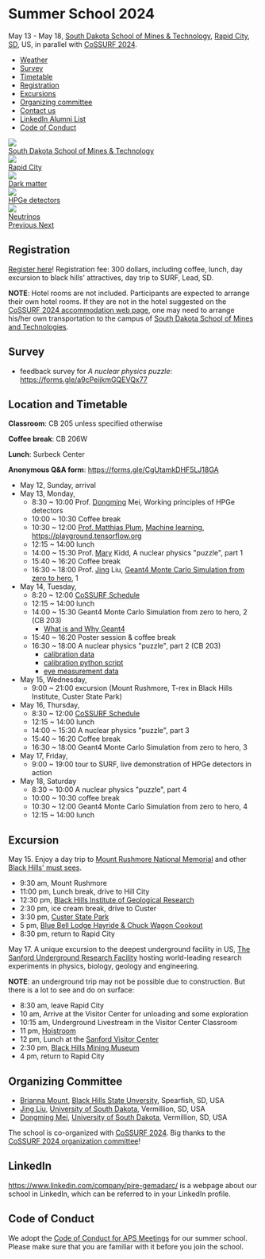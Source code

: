 # Summer School 2024

<div class="row">

<div class="col-md-6">
May 13 - May 18, <a href="https://www.sdsmt.edu">South Dakota School of Mines & Technology</a>,
<a href="https://www.visitrapidcity.com/">Rapid City</a>,
<a href="https://www.sd.gov">SD</a>, US,
in parallel with <a href="https://indico.sanfordlab.org/event/68/">CoSSURF 2024</a>.
<ul>
<li><a href="https://www.accuweather.com/en/us/rapid-city/57701/weather-forecast/330685">Weather</a></li>
<li><a href="#survey">Survey</a></li>
<li><a href="#timetable">Timetable</a></li>
<li><a href="#registration">Registration</a></li>
<li><a href="#excursions">Excursions</a></li>
<li><a href="#organizing-committee">Organizing committee</a></li>
<li><a href="mailto:jing.liu@usd.edu">Contact us</a></li>
<li><a href="#linkedin">LinkedIn Alumni List</a></li>
<li><a href="#code-of-conduct">Code of Conduct</a></li>
</ul>
</div>

<div id="science-carousel" class="carousel slide col-md-6" data-ride="carousel">

<div class="carousel-inner" role="listbox">
<div class="item active">
<img src="https://www.sdsmt.edu/uploadedImages/Content/Home/_Sections/Top-STEM-University-in-the-Nation-Return-on-Investment.jpg">
<div class="carousel-caption">
<a class="btn btn-lg btn-primary" href="#underground-laboratories" role="button">South Dakota School of Mines & Technology</a>
</div>
</div>

<div class="item">
<img src="https://media-cdn.tripadvisor.com/media/attractions-splice-spp-720x480/0d/0c/23/11.jpg">
<div class="carousel-caption">
<a class="btn btn-lg btn-primary" href="#lodging" role="button">Rapid City</a>
</div>
</div>

<div class="item">
<img src="https://upload.wikimedia.org/wikipedia/commons/thumb/3/31/COSMOS_3D_dark_matter_map.png/1024px-COSMOS_3D_dark_matter_map.png">
<div class="carousel-caption">
<a class="btn btn-lg btn-primary" href="#dark-matter" role="button">Dark matter</a>
</div>
</div>

<div class="item">
<img src="https://media.springernature.com/lw685/springer-static/image/art%3A10.1140%2Fepjc%2Fs10052-020-8235-9/MediaObjects/10052_2020_8235_Fig7_HTML.jpg">
<div class="carousel-caption">
<a class="btn btn-lg btn-primary" href="#germanium-detector-technologies" role="button">HPGe detectors</a>
</div>
</div>

<div class="item">
<img src="https://www.symmetrymagazine.org/sites/default/files/styles/2015_hero/public/images/standard/FINAL_neutrinos_header_sized.jpg?itok=ZDqZNm5W">
<div class="carousel-caption">
<a class="btn btn-lg btn-primary" href="#neutrino-physics" role="button">Neutrinos</a>
</div>
</div>
</div><!--carousel-inner-->

<a class="left carousel-control" href="#science-carousel" role="button" data-slide="prev">
<span class="glyphicon glyphicon-chevron-left" aria-hidden="true"></span>
<span class="sr-only">Previous</span>
</a>

<a class="right carousel-control" href="#science-carousel" role="button" data-slide="next">
<span class="glyphicon glyphicon-chevron-right" aria-hidden="true"></span>
<span class="sr-only">Next</span>
</a>

</div><!-- carousel slide -->

</div><!-- row -->

## Registration
[Register here](https://usd-sdbor.nbsstore.net/pire-gemadarc-summer-school-registration-2)! Registration fee: 300 dollars, including coffee, lunch, day excursion to black hills' attractives, day trip to SURF, Lead, SD.

**NOTE**: Hotel rooms are not included. Participants are expected to arrange their own hotel rooms. If they are not in the hotel suggested on the [CoSSURF 2024 accommodation web page](https://indico.sanfordlab.org/event/68/page/66-accommodation), one may need to arrange his/her own transportation to the campus of [South Dakota School of Mines and Technologies](https://www.sdsmt.edu/).

## Survey
- feedback survey for *A nuclear physics puzzle*: <https://forms.gle/a9cPeijkmGQEVQx77>

## Location and Timetable

**Classroom**: CB 205 unless specified otherwise

**Coffee break**: CB 206W

**Lunch**: Surbeck Center

**Anonymous Q&A form**: <https://forms.gle/CgUtamkDHF5LJ18GA>

- May 12, Sunday, arrival
- May 13, Monday,
  - 8:30 ~ 10:00 Prof. [Dongming][] Mei, Working principles of HPGe detectors
  - 10:00 ~ 10:30 Coffee break
  - 10:30 ~ 12:00 [Prof. Matthias Plum](https://www.sdsmt.edu/Directories/Personnel/Profile/Plum,-Matthias/), [Machine learning](https://drive.google.com/file/d/1GioPqU4IVyn_93rb4z5wwTOUcXfk70Iz/view?usp=sharing), <https://playground.tensorflow.org>
  - 12:15 ~ 14:00 lunch
  - 14:00 ~ 15:30 Prof. [Mary][] Kidd, A nuclear physics "puzzle", part 1
  - 15:40 ~ 16:20 Coffee break
  - 16:30 ~ 18:00 Prof. [Jing][] Liu, [Geant4 Monte Carlo Simulation from zero to hero][Geant4], 1
- May 14, Tuesday, 
  - 8:20 ~ 12:00 [CoSSURF Schedule](https://indico.sanfordlab.org/event/68/timetable/#20240514.detailed)
  - 12:15 ~ 14:00 lunch
  - 14:00 ~ 15:30 Geant4 Monte Carlo Simulation from zero to hero, 2 (CB 203)
    - [What is and Why Geant4](https://forms.gle/xF5Ur4bDzQcZwTaS8)
  - 15:40 ~ 16:20 Poster session & coffee break
  - 16:30 ~ 18:00 A nuclear physics "puzzle", part 2 (CB 203)
    - [calibration data](https://drive.google.com/drive/folders/15St-lR_jb-u9x7ojgjHjvdlxjxHLC0le?usp=drive_link)
    - [calibration python script](https://drive.google.com/drive/folders/1fLomxGI4APVH9sBgeklUpZ-dH-vFQiJr?usp=drive_link)
    - [eye measurement data](https://drive.google.com/drive/folders/1TPf2jxWBtaG9Ft6_DQ_Vrv0QfxhoIAjJ?usp=sharing)
- May 15, Wednesday,
  - 9:00 ~ 21:00 excursion (Mount Rushmore, T-rex in Black Hills Institute, Custer State Park)
- May 16, Thursday,
  - 8:30 ~ 12:00 [CoSSURF Schedule](https://indico.sanfordlab.org/event/68/timetable/#20240516.detailed)
  - 12:15 ~ 14:00 lunch
  - 14:00 ~ 15:30 A nuclear physics "puzzle", part 3
  - 15:40 ~ 16:20 Coffee break
  - 16:30 ~ 18:00 Geant4 Monte Carlo Simulation from zero to hero, 3
- May 17, Friday,
  - 9:00 ~ 19:00 tour to SURF, live demonstration of HPGe detectors in action
- May 18, Saturday
  - 8:30 ~ 10:00 A nuclear physics "puzzle", part 4
  - 10:00 ~ 10:30 coffee break
  - 10:30 ~ 12:00 Geant4 Monte Carlo Simulation from zero to hero, 4
  - 12:15 ~ 14:00 lunch

## Excursion
May 15. Enjoy a day trip to [Mount Rushmore National Memorial](https://www.nps.gov/moru/index.htm) and other [Black Hills' must sees](https://www.blackhillsbadlands.com/).

- 9:30 am, Mount Rushmore
- 11:00 pm, Lunch break, drive to Hill City
- 12:30 pm, [Black Hills Institute of Geological Research](https://bhigr.com/)
- 2:30 pm, ice cream break, drive to Custer
- 3:30 pm, [Custer State Park](https://gfp.sd.gov/parks/detail/custer-state-park)
- 5 pm, [Blue Bell Lodge Hayride & Chuck Wagon Cookout](https://www.custerresorts.com/activities/activities-experiences/hayride-chuck-wagon-cookout)
- 8:30 pm, return to Rapid City

May 17. A unique excursion to the deepest underground facility in US, [The Sanford Underground Research Facility](https://sanfordlab.org/) hosting world-leading research experiments in physics, biology, geology and engineering.

**NOTE**: an underground trip may not be possible due to construction. But there is a lot to see and do on surface:

- 8:30 am, leave Rapid City
- 10 am, Arrive at the Visitor Center for unloading and some exploration
- 10:15 am, Underground Livestream in the Visitor Center Classroom
- 11 pm, [Hoistroom](https://sanfordlab.org/article/surf-invests-next-generation-south-dakota-k-12-educators)
- 12 pm, Lunch at the [Sanford Visitor Center](https://sanfordlab.org/slhvc)
- 2:30 pm, [Black Hills Mining Museum](https://blackhillsminingmuseum.com/)
- 4 pm, return to Rapid City

## Organizing Committee

- [Brianna Mount](https://www.bhsu.edu/directory/Faculty-and-Staff/Mount_Brianna), [Black Hills State Unversity](https://www.bhsu.edu), Spearfish, SD, USA
- [Jing Liu][Jing], [University of South Dakota][USD], Vermillion, SD, USA
- [Dongming Mei][Dongming], [University of South Dakota][USD], Vermillion, SD, USA

The school is co-organized with [CoSSURF 2024](https://indico.sanfordlab.org/event/68). Big thanks to the [CoSSURF 2024 organization committee](https://indico.sanfordlab.org/event/68/page/58-committee)!

## LinkedIn

<https://www.linkedin.com/company/pire-gemadarc/> is a webpage about our school in LinkedIn, which can be referred to in your LinkedIn profile.

## Code of Conduct

We adopt the [Code of Conduct for APS Meetings](https://www.aps.org/meetings/policies/code-conduct.cfm) for our summer school. Please make sure that you are familiar with it before you join the school.

[USD]: http://www.usd.edu
[Jing]: http://www.usd.edu/faculty-and-staff/Jing-Liu
[Dongming]: http://www.usd.edu/faculty-and-staff/Dongming-Mei
[Geant4]: https://github.com/jintonic/geant4
[TT]: https://www.tntech.edu/index.php
[Mary]: https://www.tntech.edu/directory/cas/physics/mary-kidd.php
